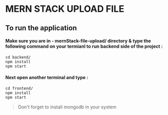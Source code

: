 # MERN STACK UPLOAD FILE

## To run the application

#### Make sure you are in - mernStack-file-upload/ directory & type the following command on your termianl to run backend side of the project :

```
cd backend/
npm install
npm start
```

#### Next open another terminal and type :
```
cd frontend/
npm install
npm start
```

 > Don't forget to install mongodb in your system 